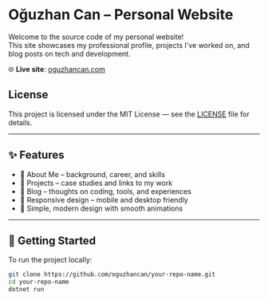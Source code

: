 # Oğuzhan Can – Personal Website

Welcome to the source code of my personal website!  
This site showcases my professional profile, projects I've worked on, and blog posts on tech and development.

🌐 **Live site**: [oguzhancan.com](https://oguzhancan.com)

## License

This project is licensed under the MIT License — see the [LICENSE](LICENSE) file for details.

---

## ✨ Features

- 📄 About Me – background, career, and skills  
- 💼 Projects – case studies and links to my work  
- 📝 Blog – thoughts on coding, tools, and experiences  
- 📱 Responsive design – mobile and desktop friendly  
- 🎨 Simple, modern design with smooth animations

---

## 🚀 Getting Started

To run the project locally:

```bash
git clone https://github.com/oguzhancan/your-repo-name.git
cd your-repo-name
dotnet run
